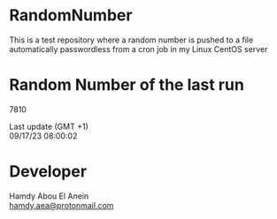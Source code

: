 # RandomNumber    
This is a test repository where a random number is pushed to a file automatically passwordless from a cron job in my Linux CentOS server    
# Random Number of the last run   
7810
      
Last update (GMT +1)    
09/17/23 08:00:02
# Developer    
Hamdy Abou El Anein   
hamdy.aea@protonmail.com

